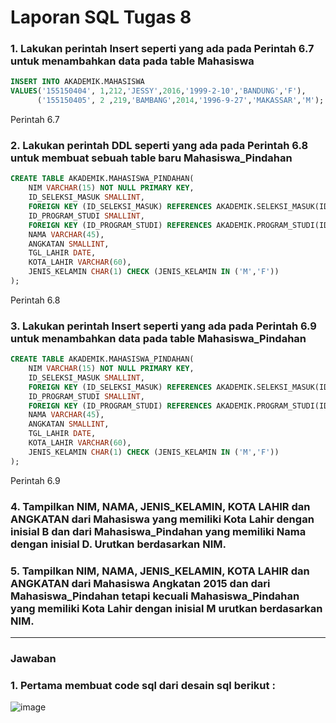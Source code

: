 # Laporan SQL Tugas 8

### 1. Lakukan perintah Insert seperti yang ada pada Perintah 6.7 untuk menambahkan data pada table Mahasiswa
```sql
INSERT INTO AKADEMIK.MAHASISWA
VALUES('155150404', 1,212,'JESSY',2016,'1999-2-10','BANDUNG','F'),
      ('155150405', 2 ,219,'BAMBANG',2014,'1996-9-27','MAKASSAR','M');
```
Perintah 6.7

### 2. Lakukan perintah DDL seperti yang ada pada Perintah 6.8 untuk membuat sebuah table baru Mahasiswa_Pindahan
```sql
CREATE TABLE AKADEMIK.MAHASISWA_PINDAHAN(
	NIM VARCHAR(15) NOT NULL PRIMARY KEY,
	ID_SELEKSI_MASUK SMALLINT,
	FOREIGN KEY (ID_SELEKSI_MASUK) REFERENCES AKADEMIK.SELEKSI_MASUK(ID_SELEKSI_MASUK),
	ID_PROGRAM_STUDI SMALLINT,
	FOREIGN KEY (ID_PROGRAM_STUDI) REFERENCES AKADEMIK.PROGRAM_STUDI(ID_PROGRAM_STUDI),
	NAMA VARCHAR(45),
	ANGKATAN SMALLINT,
	TGL_LAHIR DATE,
	KOTA_LAHIR VARCHAR(60),
	JENIS_KELAMIN CHAR(1) CHECK (JENIS_KELAMIN IN ('M','F'))
);
```
Perintah 6.8

### 3. Lakukan perintah Insert seperti yang ada pada Perintah 6.9 untuk menambahkan data pada table Mahasiswa_Pindahan
```sql
CREATE TABLE AKADEMIK.MAHASISWA_PINDAHAN(
	NIM VARCHAR(15) NOT NULL PRIMARY KEY,
	ID_SELEKSI_MASUK SMALLINT,
	FOREIGN KEY (ID_SELEKSI_MASUK) REFERENCES AKADEMIK.SELEKSI_MASUK(ID_SELEKSI_MASUK),
	ID_PROGRAM_STUDI SMALLINT,
	FOREIGN KEY (ID_PROGRAM_STUDI) REFERENCES AKADEMIK.PROGRAM_STUDI(ID_PROGRAM_STUDI),
	NAMA VARCHAR(45),
	ANGKATAN SMALLINT,
	TGL_LAHIR DATE,
	KOTA_LAHIR VARCHAR(60),
	JENIS_KELAMIN CHAR(1) CHECK (JENIS_KELAMIN IN ('M','F'))
);
```
Perintah 6.9

### 4. Tampilkan NIM, NAMA, JENIS_KELAMIN, KOTA LAHIR dan ANGKATAN dari Mahasiswa yang memiliki Kota Lahir dengan inisial B dan dari Mahasiswa_Pindahan yang memiliki Nama dengan inisial D. Urutkan berdasarkan NIM.

### 5. Tampilkan NIM, NAMA, JENIS_KELAMIN, KOTA LAHIR dan ANGKATAN dari Mahasiswa Angkatan 2015 dan dari Mahasiswa_Pindahan tetapi kecuali Mahasiswa_Pindahan yang memiliki Kota Lahir dengan inisial M urutkan berdasarkan NIM.

----------------
### Jawaban
### 1. Pertama membuat code sql dari desain sql berikut :
![image](https://github.com/SafitriPutri/Safitri-Rahayu-Kurnia-Putri_Praktikum-DBDSQL/assets/117289241/31040a01-7180-41c9-995f-b391b175e4e4)
